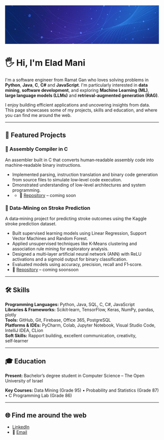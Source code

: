 <p align="center">
  <img src="header_small.jpg" alt="header image"/>
</p>

# 🖐️ Hi, I'm Elad Mani

I'm a software engineer from Ramat Gan who loves solving problems in **Python**, **Java**, **C**, **C#** and **JavaScript**. I'm particularly interested in **data mining**, **software development**, and exploring **Machine Learning (ML)**, **large language models (LLMs)** and **retrieval‑augmented generation (RAG)**.

I enjoy building efficient applications and uncovering insights from data. This page showcases some of my projects, skills and education, and where you can find me around the web.

---

## 🌟 Featured Projects

### 🔧 Assembly Compiler in C

An assembler built in C that converts human‑readable assembly code into machine‑readable binary instructions.

- Implemented parsing, instruction translation and binary code generation from source files to simulate low‑level code execution.
- Dmonstrated understanding of low-level architectures and system programming.
- - 🔗 [Repository](https://github.com/weladmani/assembly-compiler) – coming soon
### 🧠 Data‑Mining on Stroke Prediction

A data‑mining project for predicting stroke outcomes using the Kaggle stroke prediction dataset.
- Built supervised learning models using Linear Regression, Support Vector Machines and Random Forest.
- Applied unsupervised techniques like K‑Means clustering and association rule mining for exploratory analysis.
- Designed a multi‑layer artificial neural network (ANN) with ReLU activations and a sigmoid output for binary classification.
- Evaluated models using accuracy, precision, recall and F1‑score.
- 🔗 [Repository](https://github.com/weladmani/stroke-prediction) – coming soonsoon

---

## 🛠️ Skills

**Programming Languages:** Python, Java, SQL, C, C#, JavaScript  
**Libraries & Frameworks:** Scikit‑learn, TensorFlow, Keras, NumPy, pandas, plotly  
**Tools:** GitHub, Git, Firebase, Office 365, PostgreSQL  
**Platforms & IDEs:** PyCharm, Colab, Jupyter Notebook, Visual Studio Code, IntelliJ IDEA, CLion  
**Soft Skills:** Rapport building, excellent communication, creativity, self‑learner

---

## 🎓 Education

**Present:** Bachelor’s degree student in Computer Science – The Open University of Israel

**Key Courses:** Data Mining (Grade 95) • Probability and Statistics (Grade 87) • C Programming Lab (Grade 86)

---

## 🌐 Find me around the web

- [LinkedIn](https://www.linkedin.com)  
- 📧 [Email](mailto:example@example.com)
